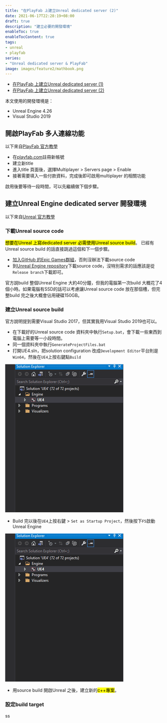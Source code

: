 ```yaml
---
title: "在PlayFab 上建立Unreal dedicated server (2)"
date: 2021-06-17T22:28:19+08:00
draft: true
description: "建立必要的開發環境"
enableToc: true
enableTocContent: true
tags:
- unreal
- playfab
series:
- "Unreal dedicated server & PlayFab"
image: images/feature2/mathbook.png
---
```


* [在PlayFab 上建立Unreal dedicated server (1)](../playfab-unreal-1/)
* [在PlayFab 上建立Unreal dedicated server (2)](../playfab-unreal-2/)

本文使用的開發環境是：
* Unreal Engine 4.26
* Visual Studio 2019

## 開啟PlayFab 多人連線功能
以下來自[PlayFab 官方教學](https://docs.microsoft.com/en-us/gaming/playfab/features/multiplayer/servers/enable-playfab-multiplayer-servers)
* 在[playfab.com](https://playfab.com/)註冊新帳號
* 建立新title
* 進入title 頁面後，選擇Multiplayer > Servers page > Enable
* 接著需要填入一些付款資料，完成後即可啟用multiplayer 的相關功能

啟用後要等待一段時間，可以先繼續做下個步驟。

## 建立Unreal Engine dedicated server 開發環境

以下來自[Unreal 官方教學](https://docs.unrealengine.com/4.26/en-US/InteractiveExperiences/Networking/HowTo/DedicatedServers/)


### 下載Unreal source code
<mark>想要在Unreal 上寫dedicated server 必需使用Unreal source build</mark>。
已經有Unreal source build 的話直接跳過這個和下一個步驟。

* [加入GitHub 的Epic Games群組](https://www.unrealengine.com/en-US/ue4-on-github)，否則沒辦法下載source code
* 到[Unreal Engine repository](https://github.com/EpicGames/UnrealEngine)下載source code，沒特別需求的話應該是從`Release branch`下載即可。

官方說build 整個Unreal Engine 大約40分鐘，但我的電腦第一次build 大概花了4個小時。如果電腦有SSD的話可以考慮讓Unreal source code 放在那個槽，但完整build 完之後大概會佔用硬碟150GB。


### 建立Unreal source build

官方說明提到需要Visual Studio 2017，但其實我用Visual Studio 2019也可以。

* 在下載好的Unreal source code 資料夾中執行`Setup.bat`，會下載一些東西到電腦上需要等一小段時間。
* 同一個資料夾中執行`GenerateProjectFiles.bat`
* 打開UE4.sln，把solution configuration 改成`Development Editor`平台則是`Win64`，然後在`UE4`上按右鍵點`Build`

![Build UE4](/images/playfab-unreal/build-ue4.gif "Build UE4")

* Build 完以後在`UE4`上按右鍵 > `Set as Startup Project`，然後按下`F5`啟動Unreal Engine

![UE4 as startup project](/images/playfab-unreal/startup-project-ue4.gif "UE4 as startup project")

* 用source build 開啟Unreal 之後，建立新的<mark>c++專案</mark>。

### 設定build target
ss
